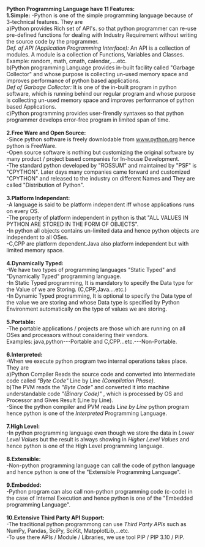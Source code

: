 **Python Programming Language have 11 Features:** <br>
**1.Simple:** 
-Python is one of the simple programming language because of 3-technical features. They are <br>
a)Python provides Rich set of API's. so that python programmer can re-use pre-defined functions for dealing with Industry Requirement without writing the source code by the programmer.<br>
_Def. of API (Application Programming Interface):_ 
An API is a collection of modules. A module is a collection of Functions, Variables and Classes.<br>
Example: random, math, cmath, calendar,....etc.<br>
b)Python programming Language provides in-built facility called "Garbage Collector" and whose purpose is collecting un-used memory space and improves performance of python based applications.<br>
_Def of Garbage Collector:_ It is one of the in-built program in python software, which is running behind our regular program and whose purpose is collecting un-used memory space and improves performance of python based Applications.<br>
c)Python programming provides user-firendly syntaxes so that python programmer develops error-free program in limited span of time.<br><br>
**2.Free Ware and Open Source:** <br>
-Since python software is freely downlodable from www.python.org hence python is FreeWare.<br>
-Open source software is nothing but customizing the original software by many product / project based companies for In-house Development.<br>
-The standard python developed by "ROSSUM" and maintained by "PSF" is "CPYTHON". Later days many companies came forward and customized "CPYTHON" and released to the industry on different Names and They are called "Distribution of Python".<br><br>
**3.Platform Independant:** <br>
-A language is said to be platform independent iff whose applications runs on every OS.<br>
-The property of platform independent in python is that "ALL VALUES IN PYTHON ARE STORED IN THE FORM OF OBJECTS".<br>
-In python all objects contains un-limited  data and hence python objects are independent to all OSes.<br>
-C,CPP are platform dependent.Java also platform independent but with limited memory space.<br><br>
**4.Dynamically Typed:** <br>
-We have two types of programming languages "Static Typed" and "Dynamically Typed" programming language.<br>
-In Static Typed programming, It is mandatory to specify the Data type for the Value of we are Storing. (C,CPP,Java....etc.)<br>
-In Dynamic Typed programming, It is optional to specify the Data type of the value we are storing and whose Data type is specified by Python Environment automatically on the type of values we are storing.<br><br>
**5.Portable:** <br>
-The portable applications / projects are those which are running on all OSes and processors without considering their vendors.<br>
Examples: java,python---Portable and C,CPP...etc.---Non-Portable. <br><br>
**6.Interpreted:** <br>
-When we execute python program two internal operations takes place. They are<br>
a)Python Compiler Reads the source code and converted into Intermediate code called _"Byte Code"_ Line by Line _(Compilation Phase)_.<br>
b)The PVM reads the _"Byte Code"_ and converted it into machine understandable code _"(Binary Code)"_ , which is processed by OS and Processor and Gives Result (Line by Line).
<br>
-Since the python compiler and PVM reads _Line by Line_ python program hence python is one of the _Interpreted_ Programming Language.<br><br>
**7.High Level:** <br>
-In python programming language even though we store the data in _Lower Level Values_ but the result is always showing in _Higher Level Values_ and hence python is one of the High Level programming language.<br><br>
**8.Extensible:** <br>
-Non-python programming language can call the code of python language and hence python is one of the "Extensible Programming Language".<br><br>
**9.Embedded:** <br>
-Python program can also call non-python programming code (c-code) in the case of Internal Execution and hence python is one of the "Embedded programming Language".<br><br>
**10.Extensive Third Party API Support:** <br>
-The traditional python programmong can use _Third Party APIs_ such as NumPy, Pandas, SciPy, SciKit, MatpplotLib,...etc. <br>
-To use there APIs / Module / Libraries, we use tool PIP / PIP 3.10 / PIP.
